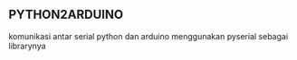 ## PYTHON2ARDUINO

komunikasi antar serial python dan arduino menggunakan pyserial sebagai librarynya 
